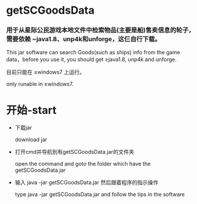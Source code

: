 # getSCGoodsData
  ### 用于从星际公民游戏本地文件中检索物品(主要是船)售卖信息的轮子，需要依赖 \~java1.8、unp4k和unforge，这仨自行下载。</p>
  <p>This jar software can search Goods(such as ships) info from the game data，before you use it, you should get ≥java1.8, unp4k and unforge.</p>
  <p>目前只能在 ≥windows7 上运行。</p>
  <p>only runable in ≥windows7.</p>
  
# 开始-start

  <ul>
    <li>  
      <p>下载jar</p>
      <p>download jar</p>
    <li>  
      <p>打开cmd并导航到有getSCGoodsData.jar的文件夹</p>
      <p>open the command and goto the folder which have the getSCGoodsData.jar</p>
    <li>  
      <p>输入 java -jar getSCGoodsData.jar 然后跟着程序的指示操作</p>
      <p>type java -jar getSCGoodsData.jar and follow the tips in the software</p>
